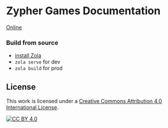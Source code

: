 # Zypher Games Documentation

[Online](https://docs.zypher.game)

### Build from source
- [install Zola](https://www.getzola.org/documentation/getting-started/installation/)
- `zola serve` for dev
- `zola build` for prod

## License
This work is licensed under a
[Creative Commons Attribution 4.0 International License][cc-by].

[![CC BY 4.0][cc-by-image]][cc-by]

[cc-by]: http://creativecommons.org/licenses/by/4.0/
[cc-by-image]: https://i.creativecommons.org/l/by/4.0/88x31.png
[cc-by-shield]: https://img.shields.io/badge/License-CC%20BY%204.0-lightgrey.svg
